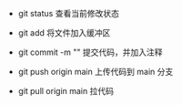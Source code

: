 - git status
查看当前修改状态
- git add 
将文件加入缓冲区
- git commit -m ""
提交代码，并加入注释

- git push origin main
上传代码到 main 分支
- git pull origin main
拉代码